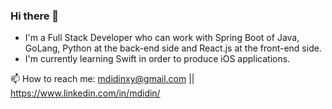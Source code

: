 ### Hi there 👋

  - I'm a Full Stack Developer who can work with Spring Boot of Java, GoLang, Python at the back-end side and React.js at the front-end side.
  - I'm currently learning Swift in order to produce iOS applications.

📫 How to reach me: mdidinxy@gmail.com || https://www.linkedin.com/in/mdidin/


<!--
**socodes/socodes** is a ✨ _special_ ✨ repository because its `README.md` (this file) appears on your GitHub profile.

Here are some ideas to get you started:

- 🔭 I’m currently working on ...
- 🌱 I’m currently learning ...
- 👯 I’m looking to collaborate on ...
- 🤔 I’m looking for help with ...
- 💬 Ask me about ...

- ⚡ Fun fact: ...
-->
